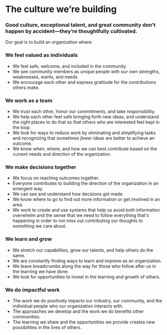 # The culture we’re building

### **Good culture, exceptional talent, and great community don't happen by accident—they’re thoughtfully cultivated.**

Our goal is to build an organization where:

### We feel valued as individuals

* We feel safe, welcome, and included in the community.
* We see community members as unique people with our own strengths, weaknesses, wants, and needs
* We encourage each other and express gratitude for the contributions others make.

### We work as a team

* We trust each other, honor our commitments, and take responsibility.
* We help each other feel safe bringing forth new ideas, and understand the right places to do that so that others who are interested feel kept in the loop.
* We look for ways to reduce work by eliminating and simplifying tasks and recognizing that sometimes _fewer_ ideas are better to achieve an outcome.
* We know when, where, and how we can best contribute based on the current needs and direction of the organization.

### We make decisions together

* We focus on reaching outcomes together.
* Everyone contributes to building the direction of the organization in an emergent way.
* We can see and understand how decisions get made.
* We know where to go to find out more information or get involved in an area.
* We work to create and use systems that help us avoid both information overwhelm and the sense that we need to follow everything that's happening in order to not miss out contributing our thoughts to something we care about.

### We learn and grow

* We stretch our capabilities, grow our talents, and help others do the same.
* We are constantly finding ways to learn and improve as an organization.
* We leave breadcrumbs along the way for those who follow after us in the learning we have done.
* We look for opportunities to invest in the learning and growth of others.

### We do impactful work

* The work we do positively impacts our industry, our community, and the individual people who our organization interacts with.
* The approaches we develop and the work we do benefits other communities.
* The learning we share and the opportunities we provide creates new possibilities in the lives of others.
